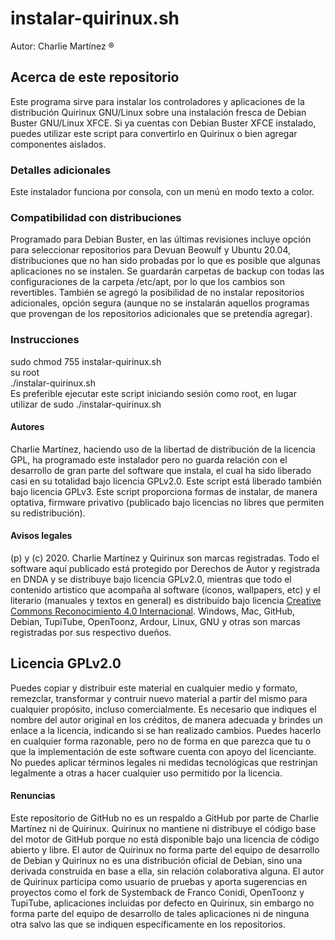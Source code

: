 # instalar-quirinux.sh
Autor: Charlie Martínez ®
## Acerca de este repositorio
Este programa sirve para instalar los controladores y aplicaciones de la distribución Quirinux GNU/Linux sobre una instalación fresca de Debian Buster GNU/Linux XFCE. Si ya cuentas con Debian Buster XFCE instalado, puedes utilizar este script para convertirlo en Quirinux o bien agregar componentes aislados.<br>
### Detalles adicionales
Este instalador funciona por consola, con un menú en modo texto a color.
### Compatibilidad con distribuciones
Programado para Debian Buster, en las últimas revisiones incluye opción para seleccionar repositorios para Devuan Beowulf y Ubuntu 20.04, distribuciones que no han sido probadas por lo que es posible que algunas aplicaciones no se instalen. Se guardarán carpetas de backup con todas las configuraciones de la carpeta /etc/apt, por lo que los cambios son revertibles. También se agregó la posibilidad de no instalar repositorios adicionales, opción segura (aunque no se instalarán aquellos programas que provengan de los repositorios adicionales que se pretendía agregar). 
### Instrucciones
sudo chmod 755 instalar-quirinux.sh <br>
su root<br>
./instalar-quirinux.sh<br>
Es preferible ejecutar este script iniciando sesión como root, en lugar utilizar de sudo ./instalar-quirinux.sh
#### Autores
Charlie Martínez, haciendo uso de la libertad de distribución de la licencia GPL, ha programado este instalador pero no guarda relación con el desarrollo de gran parte del software que instala, el cual ha sido liberado casi en su totalidad bajo licencia GPLv2.0. Este script está liberado también bajo licencia GPLv3. Este script proporciona formas de instalar, de manera optativa, firmware privativo (publicado bajo licencias no libres que permiten su redistribución). 
#### Avisos legales
(p) y (c) 2020. Charlie Martínez y Quirinux son marcas registradas. Todo el software aquí publicado está protegido por Derechos de Autor y registrada en DNDA y se distribuye bajo licencia GPLv2.0, mientras que todo el contenido artistico que acompaña al software (íconos, wallpapers, etc) y el literario (manuales y textos en general) es distribuido bajo licencia <a href="https://creativecommons.org/licenses/by/4.0/deed.es">Creative Commons Reconocimiento 4.0 Internacional</a>. Windows, Mac, GitHub, Debian, TupiTube, OpenToonz, Ardour, Linux, GNU  y otras son marcas registradas por sus respectivo dueños.
## Licencia GPLv2.0
Puedes copiar y distribuir este material en cualquier medio y formato, remezclar, transformar y contruir nuevo material a partir del mismo para cualquier propósito, incluso comercialmente. Es necesario que indiques el nombre del autor original en los créditos, de manera adecuada y brindes un enlace a la licencia, indicando si se han realizado cambios. Puedes hacerlo en cualquier forma razonable, pero no de forma en que parezca que tu o que la implementación de este software cuenta con apoyo del licenciante. No puedes aplicar términos legales ni medidas tecnológicas que restrinjan legalmente a otras a hacer cualquier uso permitido por la licencia. 
#### Renuncias
Este repositorio de GitHub no es un respaldo a GitHub por parte de Charlie Martínez ni de Quirinux. Quirinux no mantiene ni distribuye el código base del motor de GitHub porque no está disponible bajo una licencia de código abierto y libre.
El autor de Quirinux no forma parte del equipo de desarrollo de Debian y Quirinux no es una distribución oficial de Debian, sino una derivada construida en base a ella, sin relación colaborativa alguna. 
El autor de Quirinux participa como usuario de pruebas y aporta sugerencias en proyectos como el fork de Systemback de Franco Conidi, OpenToonz y TupiTube, aplicaciones incluidas por defecto en Quirinux, sin embargo no forma parte del equipo de desarrollo de tales aplicaciones ni de ninguna otra salvo las que se indiquen específicamente en los repositorios.
